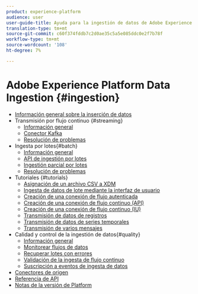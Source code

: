 ```yaml
---
product: experience-platform
audience: user
user-guide-title: Ayuda para la ingestión de datos de Adobe Experience Platform
translation-type: tm+mt
source-git-commit: c60f374fddb7c2d0ae35c5a5e085ddc0e2f7b78f
workflow-type: tm+mt
source-wordcount: '108'
ht-degree: 7%

---
```



# Adobe Experience Platform Data Ingestion {#ingestion}

- [Información general sobre la inserción de datos](home.md)
- Transmisión por flujo continuo {#streaming}
   - [Información general](streaming-ingestion/overview.md)
   - [Conector Kafka](streaming-ingestion/kafka.md)
   - [Resolución de problemas](streaming-ingestion/troubleshooting.md)
- Ingesta por lotes{#batch}
   - [Información general](batch-ingestion/overview.md)
   - [API de ingestión por lotes](batch-ingestion/api-overview.md)
   - [Ingestión parcial por lotes](batch-ingestion/partial.md)
   - [Resolución de problemas](batch-ingestion/troubleshooting.md)
- Tutoriales {#tutorials}
   - [Asignación de un archivo CSV a XDM](tutorials/map-a-csv-file.md)
   - [Ingesta de datos de lote mediante la interfaz de usuario](tutorials/ingest-batch-data.md)
   - [Creación de una conexión de flujo autenticada](tutorials/create-authenticated-streaming-connection.md)
   - [Creación de una conexión de flujo continuo (API)](tutorials/create-streaming-connection.md)
   - [Creación de una conexión de flujo continuo (IU)](tutorials/create-streaming-connection-ui.md)
   - [Transmisión de datos de registros](tutorials/streaming-record-data.md)
   - [Transmisión de datos de series temporales](tutorials/streaming-time-series-data.md)
   - [Transmisión de varios mensajes](tutorials/streaming-multiple-messages.md)
- Calidad y control de la ingestión de datos{#quality}
   - [Información general](quality/overview.md)
   - [Monitorear flujos de datos](quality/monitor-data-flows.md)
   - [Recuperar lotes con errores](quality/retrieve-failed-batches.md)
   - [Validación de la ingesta de flujo continuo](quality/streaming-validation.md)
   - [Suscripción a eventos de ingesta de datos](quality/subscribe-events.md)
- [Conectores de origen](source-connectors.md)
- [Referencia de API](https://www.adobe.io/apis/experienceplatform/home/api-reference.html#!acpdr/swagger-specs/ingest-api.yaml)
- [Notas de la versión de Platform](https://www.adobe.com/go/platform-release-notes-en)